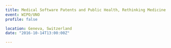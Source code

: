 ```yaml
---
title: Medical Software Patents and Public Health, Rethinking Medicine in the Digital Age. National Approaches in the International IP Regime
event: WIPO/UNO
profile: false

location: Geneva, Switzerland
date: "2016-10-14T13:00:00Z"

---
```

